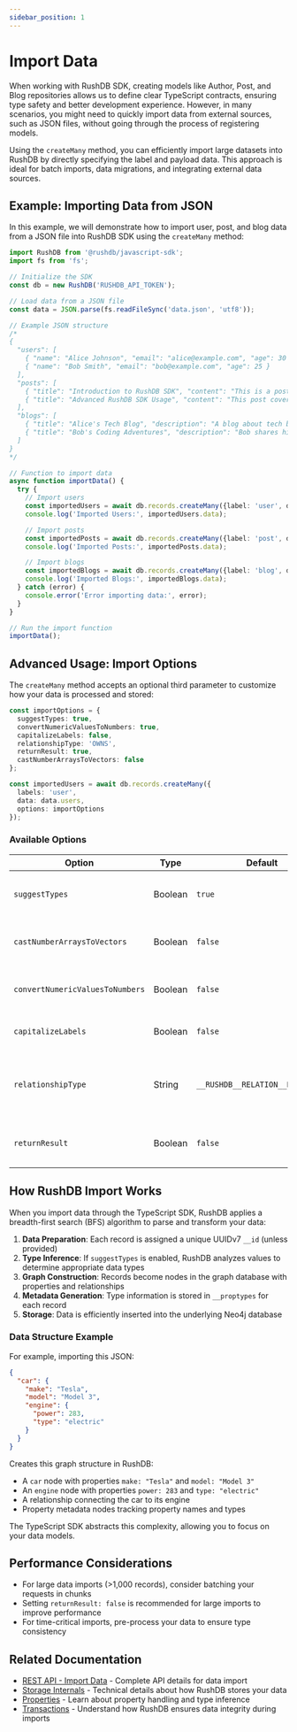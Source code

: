 ```yaml
---
sidebar_position: 1
---
```


# Import Data

When working with RushDB SDK, creating models like Author, Post, and Blog repositories allows us to define clear TypeScript contracts, ensuring type safety and better development experience. However, in many scenarios, you might need to quickly import data from external sources, such as JSON files, without going through the process of registering models.

Using the `createMany` method, you can efficiently import large datasets into RushDB by directly specifying the label and payload data. This approach is ideal for batch imports, data migrations, and integrating external data sources.

## Example: Importing Data from JSON
In this example, we will demonstrate how to import user, post, and blog data from a JSON file into RushDB SDK using the `createMany` method:

```typescript
import RushDB from '@rushdb/javascript-sdk';
import fs from 'fs';

// Initialize the SDK
const db = new RushDB('RUSHDB_API_TOKEN');

// Load data from a JSON file
const data = JSON.parse(fs.readFileSync('data.json', 'utf8'));

// Example JSON structure
/*
{
  "users": [
    { "name": "Alice Johnson", "email": "alice@example.com", "age": 30 },
    { "name": "Bob Smith", "email": "bob@example.com", "age": 25 }
  ],
  "posts": [
    { "title": "Introduction to RushDB SDK", "content": "This is a post about RushDB SDK...", "authorEmail": "alice@example.com" },
    { "title": "Advanced RushDB SDK Usage", "content": "This post covers advanced usage of RushDB SDK...", "authorEmail": "bob@example.com" }
  ],
  "blogs": [
    { "title": "Alice's Tech Blog", "description": "A blog about tech by Alice.", "ownerEmail": "alice@example.com" },
    { "title": "Bob's Coding Adventures", "description": "Bob shares his coding journey.", "ownerEmail": "bob@example.com" }
  ]
}
*/

// Function to import data
async function importData() {
  try {
    // Import users
    const importedUsers = await db.records.createMany({label: 'user', data: data.users});
    console.log('Imported Users:', importedUsers.data);

    // Import posts
    const importedPosts = await db.records.createMany({label: 'post', data: data.posts});
    console.log('Imported Posts:', importedPosts.data);

    // Import blogs
    const importedBlogs = await db.records.createMany({label: 'blog', data: data.blogs});
    console.log('Imported Blogs:', importedBlogs.data);
  } catch (error) {
    console.error('Error importing data:', error);
  }
}

// Run the import function
importData();
```

## Advanced Usage: Import Options

The `createMany` method accepts an optional third parameter to customize how your data is processed and stored:

```typescript
const importOptions = {
  suggestTypes: true,
  convertNumericValuesToNumbers: true,
  capitalizeLabels: false,
  relationshipType: 'OWNS',
  returnResult: true,
  castNumberArraysToVectors: false
};

const importedUsers = await db.records.createMany({
  labels: 'user',
  data: data.users, 
  options: importOptions
});
```

### Available Options

| Option                          | Type    | Default                         | Description                                       |
|---------------------------------|---------|---------------------------------|---------------------------------------------------|
| `suggestTypes`                  | Boolean | `true`                          | Automatically infers data types for properties    |
| `castNumberArraysToVectors`     | Boolean | `false`                         | Converts numeric arrays to vector type            |
| `convertNumericValuesToNumbers` | Boolean | `false`                         | Converts string numbers to number type            |
| `capitalizeLabels`              | Boolean | `false`                         | Converts all labels to uppercase                  |
| `relationshipType`              | String  | `__RUSHDB__RELATION__DEFAULT__` | Default relationship type between Records (nodes) |
| `returnResult`                  | Boolean | `false`                         | Returns imported records in response              |

## How RushDB Import Works

When you import data through the TypeScript SDK, RushDB applies a breadth-first search (BFS) algorithm to parse and transform your data:

1. **Data Preparation**: Each record is assigned a unique UUIDv7 `__id` (unless provided)
2. **Type Inference**: If `suggestTypes` is enabled, RushDB analyzes values to determine appropriate data types
3. **Graph Construction**: Records become nodes in the graph database with properties and relationships
4. **Metadata Generation**: Type information is stored in `__proptypes` for each record
5. **Storage**: Data is efficiently inserted into the underlying Neo4j database

### Data Structure Example

For example, importing this JSON:

```json
{
  "car": {
    "make": "Tesla",
    "model": "Model 3",
    "engine": {
      "power": 283,
      "type": "electric"
    }
  }
}
```

Creates this graph structure in RushDB:

- A `car` node with properties `make: "Tesla"` and `model: "Model 3"`
- An `engine` node with properties `power: 283` and `type: "electric"`
- A relationship connecting the car to its engine
- Property metadata nodes tracking property names and types

The TypeScript SDK abstracts this complexity, allowing you to focus on your data models.

## Performance Considerations

- For large data imports (>1,000 records), consider batching your requests in chunks
- Setting `returnResult: false` is recommended for large imports to improve performance
- For time-critical imports, pre-process your data to ensure type consistency

## Related Documentation

- [REST API - Import Data](../../rest-api/records/import-data) - Complete API details for data import
- [Storage Internals](../../concepts/storage) - Technical details about how RushDB stores your data
- [Properties](../../concepts/properties) - Learn about property handling and type inference
- [Transactions](../../concepts/transactions.mdx) - Understand how RushDB ensures data integrity during imports
